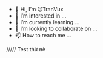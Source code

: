 - 👋 Hi, I’m @TranVux
- 👀 I’m interested in ...
- 🌱 I’m currently learning ...
- 💞️ I’m looking to collaborate on ...
- 📫 How to reach me ...

///// Test thử nè

<!---
TranVux/TranVux is a ✨ special ✨ repository because its `README.md` (this file) appears on your GitHub profile.
You can click the Preview link to take a look at your changes.
--->
